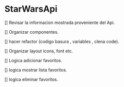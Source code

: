 # StarWarsApi

[] Revisar la informacion mostrada proveniente del Api.

[] Organizar componentes.

[] hacer refactor (codigo basura , variables , clena code).

[] Organizar layout icons, font etc.

[] Logica adicionar favoritos.

[] logica mostrar lista favoritos.

[] logica eliminar favoritos. 








